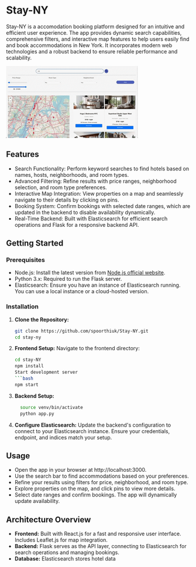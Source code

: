 # Stay-NY

Stay-NY is a accomodation booking platform designed for an intuitive and efficient user experience. The app provides dynamic search capabilities, comprehensive filters, and interactive map features to help users easily find and book accommodations in New York. It incorporates modern web technologies and a robust backend to ensure reliable performance and scalability.

  ![Stay-NY Demo](demo.gif)


## Features

* Search Functionality: Perform keyword searches to find hotels based on names, hosts, neighborhoods, and room types.
* Advanced Filtering: Refine results with price ranges, neighborhood selection, and room type preferences.
* Interactive Map Integration: View properties on a map and seamlessly navigate to their details by clicking on pins.
* Booking System: Confirm bookings with selected date ranges, which are updated in the backend to disable availability dynamically.
* Real-Time Backend: Built with Elasticsearch for efficient search operations and Flask for a responsive backend API.

## Getting Started 

### Prerequisites
* Node.js: Install the latest version from [Node.js official website](https://nodejs.org).  
* Python 3.x: Required to run the Flask server.
* Elasticsearch: Ensure you have an instance of Elasticsearch running. You can use a local instance or a cloud-hosted version.

### Installation  

1. **Clone the Repository:**  
   ```bash
   git clone https://github.com/spoorthiuk/Stay-NY.git
   cd stay-ny
   
2. **Frontend Setup:**
    Navigate to the frontend directory:
     ```bash
     cd stay-NY
     npm install
    Start development server
     ```bash
     npm start

3. **Backend Setup:**
   ```bash
     source venv/bin/activate
     python app.py

4. **Configure Elasticsearch:**
Update the backend's configuration to connect to your Elasticsearch instance. Ensure your credentials, endpoint, and indices match your setup.

## Usage
* Open the app in your browser at http://localhost:3000.
* Use the search bar to find accommodations based on your preferences.
* Refine your results using filters for price, neighborhood, and room type.
* Explore properties on the map, and click pins to view more details.
* Select date ranges and confirm bookings. The app will dynamically update availability.

## Architecture Overview

* **Frontend:** Built with React.js for a fast and responsive user interface. Includes Leaflet.js for map integration.
* **Backend:** Flask serves as the API layer, connecting to Elasticsearch for search operations and managing bookings.
* **Database:** Elasticsearch stores hotel data


